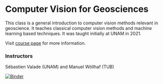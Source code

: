 # Computer Vision for Geosciences

This class is a general introduction to computer vision methods relevant in geoscience. It teaches classical computer vision methods and machine learning based techniques. It was taught initially at UNAM in 2021.

Visit [course page](https://svalade.github.io/cv4gs/) for more information.

### Instructors

Sébastien Valade (UNAM) and Manuel Wöllhaf (TUB)


[![Binder](https://mybinder.org/badge_logo.svg)](https://mybinder.org/v2/gh/svalade/cv4gs/HEAD)

